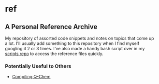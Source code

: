 # ref
## A Personal Reference Archive
My repository of assorted code snippets and notes on topics that come up a lot.
I'll usually add something to this repository when I find myself googling it 2 or 3 times.
I've also made a handy bash script over in my [scripts repo](https://github.com/exit-1/scripts/blob/master/ref) to access the reference files quickly.

### Potentially Useful to Others
* [Compiling Q-Chem](https://github.com/exit-1/ref/blob/master/qchem/compiling.md)

